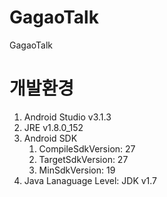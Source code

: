 # GagaoTalk
GagaoTalk

# 개발환경
1. Android Studio v3.1.3
2. JRE v1.8.0_152
3. Android SDK
   1) CompileSdkVersion: 27
   2) TargetSdkVersion: 27
   3) MinSdkVersion: 19
4. Java Lanaguage Level: JDK v1.7
